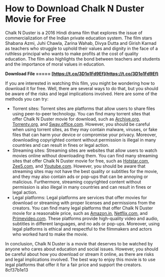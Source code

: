 # How to Download Chalk N Duster Movie for Free
 
Chalk N Duster is a 2016 Hindi drama film that explores the issue of commercialization of the Indian private education system. The film stars Shabana Azmi, Juhi Chawla, Zarina Wahab, Divya Dutta and Girish Karnad as teachers who struggle to uphold their values and dignity in the face of a ruthless principal who wants to make profits at the cost of quality education. The film also highlights the bond between teachers and students and the importance of moral values in education.
 
**Download File ===== [https://t.co/3D1o1Fd9Ef](https://t.co/3D1o1Fd9Ef)**


 
If you are interested in watching this film, you might be wondering how to download it for free. Well, there are several ways to do that, but you should be aware of the risks and legal implications involved. Here are some of the methods you can try:
 
- Torrent sites: Torrent sites are platforms that allow users to share files using peer-to-peer technology. You can find many torrent sites that offer Chalk N Duster movie for download, such as [Archive.org](https://archive.org/details/chalk-n-duster), [Torrentv.org](https://torrentv.org/movies/5284/chalk-n-duster-2016-1080p-movie-download.html), and [Sway.office.com](https://sway.office.com/HkZEeiQCAuHQRjRU). However, you should be careful when using torrent sites, as they may contain malware, viruses, or fake files that can harm your device or compromise your privacy. Moreover, downloading copyrighted content without permission is illegal in many countries and can result in fines or legal action.
- Streaming sites: Streaming sites are websites that allow users to watch movies online without downloading them. You can find many streaming sites that offer Chalk N Duster movie for free, such as [Hotstar.com](https://www.hotstar.com/in/movies/chalk-n-duster/1000084477/watch), [Zee5.com](https://www.zee5.com/movies/details/chalk-n-duster/0-0-11100), and [Youtube.com](https://www.youtube.com/watch?v=Z9XyfYxJl0E). However, you should be aware that streaming sites may not have the best quality or subtitles for the movie, and they may also contain ads or pop-ups that can be annoying or malicious. Furthermore, streaming copyrighted content without permission is also illegal in many countries and can result in fines or legal action.
- Legal platforms: Legal platforms are services that offer movies for download or streaming with proper licenses and permissions from the creators. You can find many legal platforms that offer Chalk N Duster movie for a reasonable price, such as [Amazon.in](https://www.amazon.in/Chalk-Duster-Shabana-Azmi/dp/B01N7QYK6O), [Netflix.com](https://www.netflix.com/in/title/80108694), and [Primevideo.com](https://www.primevideo.com/detail/0RZL8R3F9WJ8T2X3L2VY3QFQ2C/ref=atv_dp_share_cu_r). These platforms provide high-quality video and audio, subtitles in different languages, and no ads or pop-ups. Moreover, using legal platforms is ethical and respectful to the filmmakers and actors who worked hard to make the movie.

In conclusion, Chalk N Duster is a movie that deserves to be watched by anyone who cares about education and social issues. However, you should be careful about how you download or stream it online, as there are risks and legal implications involved. The best way to enjoy this movie is to use legal platforms that offer it for a fair price and support the creators.
 8cf37b1e13
 
